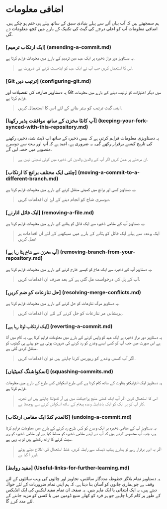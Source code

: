 # اضافی معلومات

ہم سمجھتے ہیں کہ آپ یہاں آنے سے پہلے بنیادی سبق کے ساتھ پہلے ہی ختم ہو چکے ہیں. اضافی معلومات آپ کو اعلی درجے کی گیٹ کی تکنیک کے بارے میں کچھ معلومات دے گی.

### [ایک ارتکاب ترمیم] (amending-a-commit.md)

یہ دستاویز دور دراز ذخیرہ پر ایک عہد میں ترمیم کے بارے میں معلومات فراہم کرتا ہے.

> اس کا استعمال کریں جب آپ نے ایک عہد کو ایڈجسٹ کرنے کی ضرورت ہے.

### [Git ترتیب دیں] (configuring-git.md)

یہ دستاویز صارف کی تفصیلات اور Git میں دیگر اختیارات کو ترتیب دینے کے بارے میں معلومات فراہم کرتا ہے.

> اپنی گیٹ ترتیب کو بہتر بنانے کے لئے اس کا استعمال کریں.

### [آپ کانٹا مخزن کے ساتھ موافقت پذیر رکھنا] (keeping-your-fork-synced-with-this-repository.md)

یہ دستاویزی معلومات فراہم کرتی ہے کہ بیس ذخیرہ کے ساتھ اپ ڈیٹ شدہ ذخیرہ رکھنے کی تاریخ کیسے برقرار رکھے گی. یہ ضروری ہے، امید ہے کہ آپ اور بہت سے دوسرے منصوبے میں حصہ لیں گے.

> ان مرحلے پر عمل کریں اگر آپ کے والدین والدین کی ذخیرہ میں کوئی تبدیلی نہیں ہے.

### [چلتی ایک مختلف برانچ کا ارتکاب] (moving-a-commit-to-a-different-branch.md)

یہ دستاویز کسی اور برانچ میں کمیٹی منتقل کرنے کے بارے میں معلومات فراہم کرتا ہے.

> دوسری شاخ کو انجام دینے کے لۓ ان اقدامات کریں.

### [ایک فائل اتارنے] (removing-a-file.md)

یہ دستاویز آپ کے مقامی ذخیرہ سے ایک فائل کو ہٹانے کے بارے میں معلومات فراہم کرتا ہے.

> ایک وعدہ سے پہلے ایک فائل کو ہٹانے کے بارے میں سیکھنے کے لئے ان اقدامات پر عمل کریں

### [آپ مخزن سے شاخ ہٹا رہا ہے] (removing-branch-from-your-repository.md)

یہ دستاویز آپ کے ذخیرہ سے ایک شاخ کو کیسے خارج کرنے کے بارے میں معلومات فراہم کرتا ہے.

> آپ کے پل کی درخواست مل گئی ہے کے بعد صرف ان اقدامات کریں.

### [حل تنازعات کو ضم کریں] (resolving-merge-conflicts.md)

یہ دستاویز مرگ تنازعات کو حل کرنے کے بارے میں معلومات فراہم کرتا ہے.

> پریشانی مر تنازعات کو حل کرنے کے لئے ان اقدامات کریں.

### [ایک ارتکاب لوٹا رہا ہے] (reverting-a-commit.md)

یہ دستاویز دور دراز ذخیرہ پر ایک عہد کو واپس کرنے کے بارے میں معلومات فراہم کرتا ہے. یہ کام میں آتا ہے اس صورت میں جب آپ کو کسی ایسے وعدے کو رد کرنے کی ضرورت ہوتی ہے جو پہلے ہی گیتوب کو منتقل کردی گئی ہے.

> اگر آپ کسی وعدے کو ریورس کرنا چاہتے ہیں تو ان اقدامات کریں.

### [اسکواشنگ کمیٹیاں] (squashing-commits.md)

یہ دستاویز ایک انٹرایکٹو بغاوت کے ساتھ کام کرتا ہے کس طرح اسکواش کس طرح کے بارے میں معلومات فراہم کرتا ہے.

> اس کا استعمال کریں اگر آپ ایک کھلی منبع پراجیکٹ میں پی آر کھولنا چاہتے ہیں اور تجزیہ کار آپ کو ہر ایک کو ایک باضابطہ وعدہ پیغام کے ساتھ اسکواش کرنے سے پوچھتا ہے.

### [کالعدم کنڈ ایک مقامی ارتکاب] (undoing-a-commit.md)

یہ دستاویز آپ کے مقامی ذخیرہ پر ایک وعدے کو کس طرح رد کرنے کے بارے میں معلومات فراہم کرتا ہے. جب آپ محسوس کرتے ہیں کہ آپ نے اپنے مقامی ذخیرہ کو مسلط کیا ہے اور مقامی ذخیرہ کو ری سیٹ کرنے کا ارادہ رکھتے ہیں تو یہ وہی ہے.

> اگر یہ ایرر برقرار رہے تو ہمارے ہیلپ ڈیسک سے رابطہ کریں. غلط استعمال کی اطلاع دیتے ہوئے ایرر آ گیا ہے.

### [مفید روابط] (Useful-links-for-further-learning.md)

یہ دستاویز تمام بلاگز خطوط، مددگار سائٹس، تجاویز اور چالوں کی ویب سائٹوں کے لئے وقف ہے جو ہماری جانوں کو آسان بنا دیتا ہے. کہ ہم اپنی تمام ضروریات کے لئے حوالہ دیتے ہیں، یہ ایک ابتدائی یا ایک ماہر بنیں. یہ صفحہ ان تمام مفید لنکس کی ایک انڈیکس کے طور پر کام کرنا چاہیے جو ہر فرد کو کھلے منبع ڈومین میں یا کسی کو مزید جاننے کے لئے مدد کرے گا.
